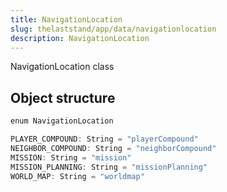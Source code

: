 ```yaml
---
title: NavigationLocation
slug: thelaststand/app/data/navigationlocation
description: NavigationLocation
---
```


NavigationLocation class

## Object structure

```scala
enum NavigationLocation

PLAYER_COMPOUND: String = "playerCompound"
NEIGHBOR_COMPOUND: String = "neighborCompound"
MISSION: String = "mission"
MISSION_PLANNING: String = "missionPlanning"
WORLD_MAP: String = "worldmap"

```
